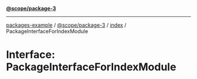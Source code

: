 [**@scope/package-3**](../../index.md)

***

[packages-example](../../../../packages.md) / [@scope/package-3](../../index.md) / [index](../index.md) / PackageInterfaceForIndexModule

# Interface: PackageInterfaceForIndexModule
